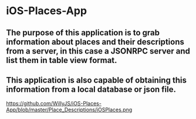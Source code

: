 # iOS-Places-App

## The purpose of this application is to grab information about places and their descriptions from a server, in this case a JSONRPC server and list them in table view format.
## This application is also capable of obtaining this information from a local database or json file. 

https://github.com/WillyJS/iOS-Places-App/blob/master/Place_Descriptions/iOSPlaces.png

